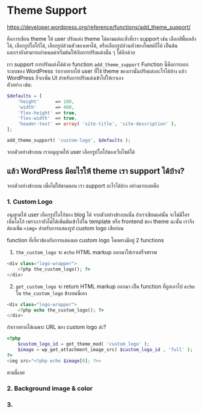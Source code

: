 # Theme Support

https://developer.wordpress.org/reference/functions/add_theme_support/  

คือการเขียน theme ให้ user ปรับแต่ง theme ได้ตามแต่ละสิ่งที่เรา support เช่น เลือกสีพื้นหลังได้, เลือกรูปโลโก้ได้, เลือกรูปส่วนหัวของเพจได้, หรือเลือกรูปส่วนหัวของโพสต์ก็ได้ เป็นต้น  
และเรายังสามารถกำหนดค่าเริ่มต้นให้กับการปรับแต่งนั้น ๆ ได้อีกด้วย

เรา support การปรับแต่งได้ด้วย function `add_theme_support`
Function นี้คือการบอกระบบของ WordPress ว่าเราอยากให้ user ที่ใช้ theme ของเรานั้นปรับแต่งอะไรได้บ้าง แล้ว WordPress ก็จะเพิ่ม UI สำหรับการปรับแต่งเข้าไปให้เราเอง  
ตัวอย่าง เช่น:
```php
$defaults = [
    'height'      => 100,
    'width'       => 400,
    'flex-height' => true,
    'flex-width'  => true,
    'header-text' => array( 'site-title', 'site-description' ),
];

add_theme_support( 'custom-logo', $defaults );
```
จากตัวอย่างข้างบน เราอนุญาตให้ user เลือกรูปโลโก้ของเว็บไซต์ได้ 

## แล้ว WordPress มีอะไรให้ theme เรา support ได้บ้าง?
จากตัวอย่างข้างบน เพื่อไม่ให้ขาดตอน เรา support อะไรได้บ้าง อย่างแรกเลยคือ
### 1. Custom Logo
อนุญาตให้ user เลือกรูปโลโก้ของ blog ได้ จากตัวอย่างข้างบนนั้น ถ้าเราเขียนแค่นั้น จะไม่มีใครเห็นโลโก้ เพราะเรายังไม่ได้เพิ่มมันเข้าไปใน template หรือ frontend ของ theme ฉะนั้น เราจึงต้องเพิ่ม `<img>` สำหรับการแสดงรูป custom logo เสียก่อน  

function ที่เกี่ยวข้องกับการแสดงผล custom logo โดยตรงมีอยู่ 2 functions  
1. `the_custom_logo` จะ `echo` HTML markup ออกมาให้เราเสร็จสรรพ
```php
<div class="logo-wrapper">
    <?php the_custom_logo(); ?>
</div>
```
2. `get_custom_logo` จะ return HTML markup ออกมา เป็น function ที่ถูกเอาไป `echo` ใน `the_custom_logo` ข้างบนนี่เอง
```php
<div class="logo-wrapper">
    <?php echo the_custom_logo(); ?>
</div>
```
ถ้าเราอยากได้เฉพาะ URL ของ custom logo ล่ะ?
```php
<?php
    $custom_logo_id = get_theme_mod( 'custom_logo' );
    $image = wp_get_attachment_image_src( $custom_logo_id , 'full' );
?>
<img src="<?php echo $image[0]; ?>>
```
ตามนี้เลย

### 2. Background image & color
### 3. 